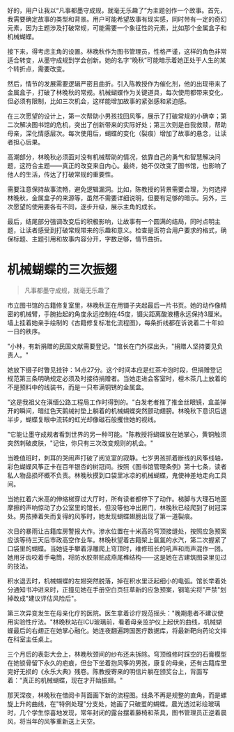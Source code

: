 <ReasoningChainRenderer>
好的，用户让我以“凡事都墨守成规，就毫无乐趣了”为主题创作一个故事。首先，我需要确定故事的类型和背景。用户可能希望故事有现实感，同时带有一定的奇幻元素，因为主题涉及打破常规，可能需要一个象征性的元素，比如那个金属盒子和机械蝴蝶。

接下来，得考虑主角的设置。林晚秋作为图书管理员，性格严谨，这样的角色非常适合转变，从墨守成规到学会创新。她的名字“晚秋”可能暗示着她正处于人生的某个转折点，需要改变。

然后，情节的发展需要逻辑严密且曲折。引入陈教授作为催化剂，他的出现带来了金属盒子，打破了林晚秋的常规。机械蝴蝶作为关键道具，每次使用都带来变化，但必须有限制，比如三次机会，这样能增加故事的紧张感和紧迫感。

在三次愿望的设计上，第一次帮助小男孩找回风筝，展示了打破常规的小确幸；第二次解决图书馆的危机，突出了创新带来的实际好处；第三次则是自我救赎，帮助母亲，深化情感层次。每次使用后，蝴蝶的变化（裂痕）增加了故事的悬念，让读者担心后果。

高潮部分，林晚秋必须面对没有机械帮助的情况，依靠自己的勇气和智慧解决问题，这符合主题——真正的改变来自内心。最终，她不仅改变了图书馆，也影响了他人的生活，传达了打破常规的重要性。

需要注意保持故事流畅，避免逻辑漏洞。比如，陈教授的背景需要合理，为何选择林晚秋，金属盒子的来源等，虽然不需要详细说明，但要有足够的暗示。另外，三次愿望的使用要各有不同，逐步升级，展示主角的成长。

最后，结尾部分强调改变后的积极影响，让故事有一个圆满的结局，同时点明主题，让读者感受到打破常规带来的乐趣和意义。检查是否符合用户要求的格式，确保标题、主题引用和故事内容分开，字数足够，情节曲折。
</ReasoningChainRenderer>

# 机械蝴蝶的三次振翅

> 凡事都墨守成规，就毫无乐趣了

市立图书馆的古籍修复室里，林晚秋正在用镊子夹起最后一片书页。她的动作像精密的机械臂，手腕抬起的角度永远控制在45度，镊尖距离酸液槽永远保持3厘米。墙上挂着她亲手绘制的《古籍修复标准化流程图》，每条折线都在诉说着二十年如一日的秩序。

"小林，有新捐赠的民国文献需要登记。"馆长在门外探出头，"捐赠人坚持要见负责人。"

她放下镊子时瞥见挂钟：14点27分。这个时间本应是红茶冲泡时段，但捐赠登记规范第三条明确规定必须及时接待捐赠者。当她走进会客室时，檀木茶几上放着的不是预料中的线装书，而是一只布满铜锈的金属盒。

"这是我祖父在滇缅公路工程局工作时得到的。"白发老者推了推金丝眼镜，盒盖弹开的瞬间，暗红色天鹅绒衬垫上躺着的机械蝴蝶突然颤动翅膀。林晚秋下意识后退半步，蝴蝶复眼中流转的虹光却像磁石般攫住她的视线。

"它能让墨守成规者看到世界的另一种可能。"陈教授将蝴蝶放在她掌心，黄铜触须突然刺破皮肤，"记住，你只有三次改变规则的机会。"

当晚值班时，刺耳的哭闹声打破了阅览室的寂静。七岁男孩抓着断线的风筝线轴，彩色蝴蝶风筝正卡在百年银杏的树冠间。按照《图书馆管理条例》第十七条，读者私人物品损坏概不负责。林晚秋摸到口袋里冰凉的机械蝴蝶，鬼使神差地走向工具间。

当她扛着六米高的伸缩梯穿过大厅时，所有读者都停下了动作。梯脚与大理石地面摩擦的声响惊动了办公室里的馆长，但没等他冲出房门，林晚秋已经爬到了树冠深处。男孩捧着失而复得的风筝时，她发现蝴蝶翅膀出现了第一道裂痕。

次日的暴雨让古籍库房警报大作。渗水位置在十米高的穹顶接缝处，按照应急预案应该等待三天后市政高空作业车。林晚秋望着古籍架上氤氲的水汽，第二次握紧了口袋里的蝴蝶。当她徒手攀着浮雕爬上穹顶时，维修班长的吼声和雨声混作一团。她用牙齿咬着手电筒，将防水胶带贴成燕尾榫结构——这是她在古建筑图录里见过的技法。

积水退去时，机械蝴蝶的左翅突然脱落，掉在积水里泛起细小的电弧。馆长举着处分通知书冲进来时，正撞见她在手册空白页狂草新的应急预案，钢笔尖将"严禁"划掉改成"建议评估风险后"。

第三次异变发生在母亲化疗的医院。医生拿着诊疗规范摇头："晚期患者不建议使用实验性疗法。"林晚秋站在ICU玻璃前，看着母亲监护仪上起伏的曲线，机械蝴蝶最后的右翅正在她掌心融化。她连夜翻遍跨国医疗数据库，将最新靶向药论文摔在科室主任桌上。

三个月后的表彰大会上，林晚秋颈间的纱布还未拆除。穹顶维修时踩空的石膏模型在她锁骨留下永久的疤痕，但台下坐着抱风筝的男孩，康复的母亲，还有古籍库里完好无损的《永乐大典》残卷。陈教授寄来的明信片躺在颁奖台上，背面写着："真正的机械蝴蝶，现在才开始振翅。"

那天深夜，林晚秋在借阅卡背面画下新的流程图。线条不再是规整的直角，而是螺旋上升的曲线，在"特例处理"分支处，她画了只破茧的蝴蝶。晨光透过彩绘玻璃时，几个学生惊喜地发现，常年封闭的露台摆着藤椅和茶具，图书管理员正逆着晨风，将当年的风筝重新送上天空。